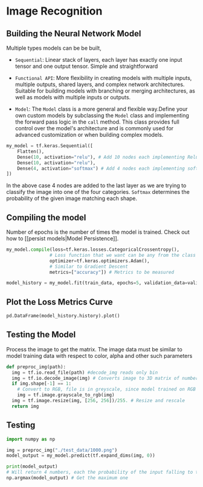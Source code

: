 # Image Recognition

## Building the Neural Network Model

Multiple types models can be be built, 

* `Sequential`: Linear stack of layers, each layer has exactly one input tensor and one output tensor. Simple and straightforward 

* `Functional API`: More flexibility in creating models with multiple inputs, multiple outputs, shared layers, and complex network architectures. Suitable for building models with branching or merging architectures, as well as models with multiple inputs or outputs.

* `Model`: The `Model` class is a more general and flexible way.Define your own custom models by subclassing the `Model` class and implementing the forward pass logic in the `call` method. This class provides full control over the model's architecture and is commonly used for advanced customization or when building complex models.

```python
my_model = tf.keras.Sequential([
    Flatten(),
    Dense(10, activation="relu"), # Add 10 nodes each implementing Relu Algorithm
    Dense(10, activation="relu"), 
    Dense(4, activation="softmax") # Add 4 nodes each implementing softmax
])
```

In the above case 4 nodes are added to the last layer as we are trying to classify the image into one of the four categories. `Softmax` determines the probability of the given image matching each shape.

## Compiling the model

Number of epochs is the number of times the model is trained. Check out how to [[persist models|Model Persistence]].

```python
my_model.compile(loss=tf.keras.losses.CategoricalCrossentropy(),  
				# Loss function that we want can be any from the class 
                optimizer=tf.keras.optimizers.Adam(),  
                # Similar to Gradient Descent
                metrics=["accuracy"]) # Metrics to be measured

model_history = my_model.fit(train_data, epochs=5, validation_data=validation_data)
```


## Plot the Loss Metrics Curve

```python
pd.DataFrame(model_history.history).plot()
```

## Testing the Model

Process the image to get the matrix. The image data must be similar to model training data with respect to color, alpha and other such parameters

```python
def preproc_img(path):
  img = tf.io.read_file(path) #decode_img reads only bin
  img = tf.io.decode_image(img) # Converts image to 3D matrix of numbers
  if img.shape[-1] == 1:
	# Convert to RGB, file is in greyscale, since model trained on RGB
    img = tf.image.grayscale_to_rgb(img)
  img = tf.image.resize(img, [256, 256])/255. # Resize and rescale
  return img
```

## Testing

```python
import numpy as np

img = preproc_img("./test_data/1000.png")
model_output = my_model.predict(tf.expand_dims(img, 0))

print(model_output) 
# Will return 4 numbers, each the probability of the input falling to the category
np.argmax(model_output) # Get the maximum one
```